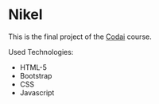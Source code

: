 # Nikel

This is the final project of the [Codai](https://plataforma.growdev.com.br/curso/codai) course.

Used Technologies:

- HTML-5
- Bootstrap
- CSS
- Javascript

